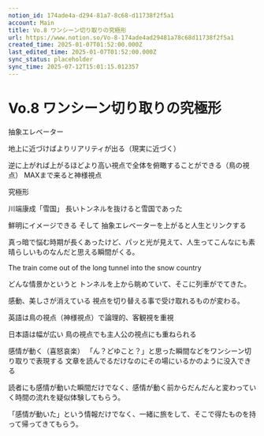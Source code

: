 ```yaml
---
notion_id: 174ade4a-d294-81a7-8c68-d11738f2f5a1
account: Main
title: Vo.8 ワンシーン切り取りの究極形
url: https://www.notion.so/Vo-8-174ade4ad29481a78c68d11738f2f5a1
created_time: 2025-01-07T01:52:00.000Z
last_edited_time: 2025-01-07T01:52:00.000Z
sync_status: placeholder
sync_time: 2025-07-12T15:01:15.012357
---
```

# Vo.8 ワンシーン切り取りの究極形

抽象エレベーター

地上に近づけばよりリアリティが出る（現実に近づく）

逆に上がれば上がるほどより高い視点で全体を俯瞰することができる（鳥の視点）
MAXまで来ると神様視点

究極形

川端康成「雪国」
長いトンネルを抜けると雪国であった

鮮明にイメージできる
そして
抽象エレベーターを上がると人生とリンクする

真っ暗で悩む時期が長くあったけど、パッと光が見えて、人生ってこんなにも素晴らしいものなんだと思える瞬間がくる。

The train come out of the long tunnel into the snow country

どんな情景かというと
トンネルを上から眺めていて、そこに列車がでてきた。

感動、美しさが消えている
視点を切り替える事で受け取れるものが変わる。


英語は鳥の視点（神様視点）で論理的、客観視を重視

日本語は幅が広い
鳥の視点でも主人公の視点にも重ねられる


感情が動く（喜怒哀楽）
「ん？どゆこと？」と思った瞬間などをワンシーン切り取りで表現する
文章を読んでるだけなのにその場にいるかのように没入できる

読者にも感情が動いた瞬間だけでなく、感情が動く前からだんだんと変わっていく時間の流れを疑似体験してもらう。

「感情が動いた」という情報だけでなく、一緒に旅をして、そこで得たものを持って帰ってきてもらう。